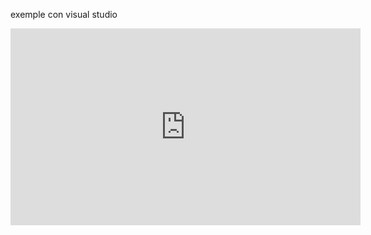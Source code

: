 exemple
con visual studio
<iframe width="560" height="315" src="https://www.youtube.com/watch?v=1VEogQzZ93U" title="YouTube video player"
frameborder="0" allow="accelerometer; autoplay; clipboard-write; encrypted-media; gyroscope;
picture-in-picture" allowfullscreen></iframe>

